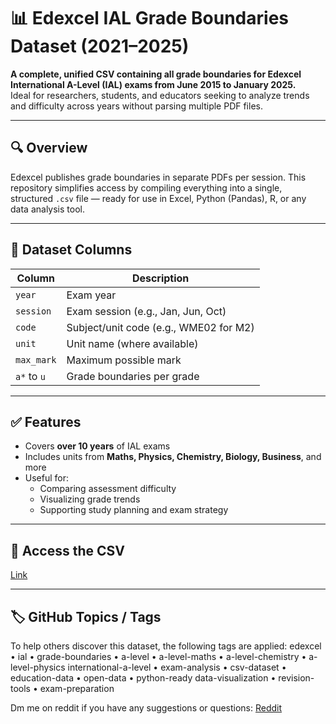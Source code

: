
# 📊 Edexcel IAL Grade Boundaries Dataset (2021–2025)

**A complete, unified CSV containing all grade boundaries for Edexcel International A-Level (IAL) exams from June 2015 to January 2025.**  
Ideal for researchers, students, and educators seeking to analyze trends and difficulty across years without parsing multiple PDF files.

---

## 🔍 Overview

Edexcel publishes grade boundaries in separate PDFs per session. This repository simplifies access by compiling everything into a single, structured `.csv` file — ready for use in Excel, Python (Pandas), R, or any data analysis tool.

---

## 📁 Dataset Columns

| Column   | Description                              |
|----------|------------------------------------------|
| `year`   | Exam year                                |
| `session`| Exam session (e.g., Jan, Jun, Oct)       |
| `code`   | Subject/unit code (e.g., WME02 for M2)   |
| `unit`   | Unit name (where available)              |
| `max_mark` | Maximum possible mark                  |
| `a*` to `u` | Grade boundaries per grade             |

---

## ✅ Features

- Covers **over 10 years** of IAL exams
- Includes units from **Maths, Physics, Chemistry, Biology, Business**, and more
- Useful for:
  - Comparing assessment difficulty
  - Visualizing grade trends
  - Supporting study planning and exam strategy

---

## 📎 Access the CSV

[Link](https://github.com/ChessMastermind/Gradeboundaries-csv/blob/main/Grade_boundaries.csv)

---

## 🏷 GitHub Topics / Tags

To help others discover this dataset, the following tags are applied: edexcel • ial • grade-boundaries • a-level • a-level-maths • a-level-chemistry • a-level-physics
international-a-level • exam-analysis • csv-dataset • education-data • open-data • python-ready
data-visualization • revision-tools • exam-preparation

Dm me on reddit if you have any suggestions or questions: 
[Reddit](https://www.reddit.com/u/Normal_cat12345/s/dnFIqTHMDO)
